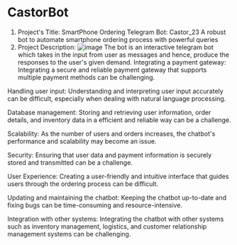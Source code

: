 # CastorBot
1. Project's Title: SmartPhone Ordering Telegram Bot: Castor_23
A robust bot to automate smartphone ordering process with powerful queries
2. Project Description: ![image](https://user-images.githubusercontent.com/110286040/215347315-ec3b494f-11a7-4e4c-ae53-206d62d5410f.png)
The bot is an interactive telegram bot which takes in the input from user as messages and hence, produce the responses to the user's given demand.
Integrating a payment gateway: Integrating a secure and reliable payment gateway that supports multiple payment methods can be challenging.

Handling user input: Understanding and interpreting user input accurately can be difficult, especially when dealing with natural language processing.

Database management: Storing and retrieving user information, order details, and inventory data in a efficient and reliable way can be a challenge.

Scalability: As the number of users and orders increases, the chatbot's performance and scalability may become an issue.

Security: Ensuring that user data and payment information is securely stored and transmitted can be a challenge.

User Experience: Creating a user-friendly and intuitive interface that guides users through the ordering process can be difficult.

Updating and maintaining the chatbot: Keeping the chatbot up-to-date and fixing bugs can be time-consuming and resource-intensive.

Integration with other systems: Integrating the chatbot with other systems such as inventory management, logistics, and customer relationship management systems can be challenging.
